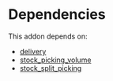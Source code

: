 # Dependencies

This addon depends on:

- [delivery](https://github.com/bringout/oca-ocb-warehouse/tree/9281cf64e8c89d4224a778a2e3c7eefc255a1add/odoo-bringout-oca-ocb-delivery)
- [stock_picking_volume](https://github.com/bringout/oca-workflow-process)
- [stock_split_picking](https://github.com/bringout/oca-workflow-process)
